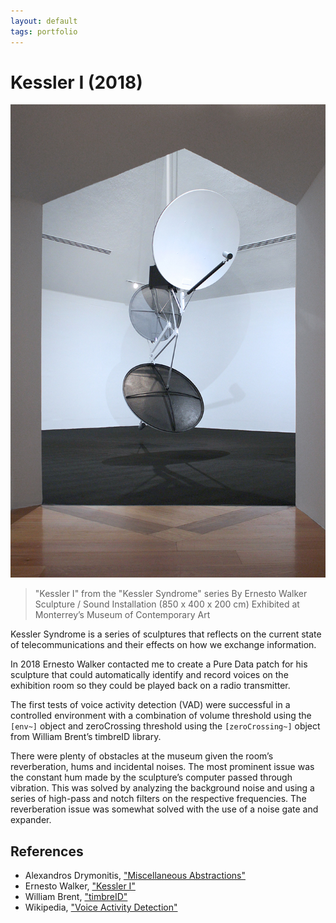 ```yaml
---
layout: default
tags: portfolio
---
```

# Kessler I (2018)

![Kessler I](/assets/images/2019-08-06-kessler-i.jpg)

> "Kessler I" from the "Kessler Syndrome" series
> By Ernesto Walker
> Sculpture / Sound Installation (850 x 400 x 200 cm)
> Exhibited at Monterrey’s Museum of Contemporary Art

Kessler Syndrome is a series of sculptures that reflects on the current state of telecommunications and their effects on how we exchange information.

In 2018 Ernesto Walker contacted me to create a Pure Data patch for his sculpture that could automatically identify and record voices on the exhibition room so they could be played back on a radio transmitter.

The first tests of voice activity detection (VAD) were successful in a controlled environment with a combination of volume threshold using the `[env~]` object and zeroCrossing threshold using the `[zeroCrossing~]` object from William Brent’s timbreID library.

There were plenty of obstacles at the museum given the room’s reverberation, hums and incidental noises. The most prominent issue was the constant hum made by the sculpture’s computer passed through vibration. This was solved by analyzing the background noise and using a series of high-pass and notch filters on the respective frequencies. The reverberation issue was somewhat solved with the use of a noise gate and expander.

## References

* Alexandros Drymonitis, ["Miscellaneous Abstractions"](https://github.com/alexdrymonitis/miscellaneous_abstractions/)
* Ernesto Walker, ["Kessler I"](http://www.ernestowalker.com/I_E/KesslerSyndrome.html)
* William Brent, ["timbreID"](https://github.com/wbrent/timbreID)
* Wikipedia, ["Voice Activity Detection"](https://en.wikipedia.org/wiki/Voice_activity_detection)
